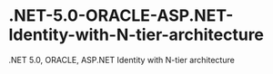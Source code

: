 # .NET-5.0-ORACLE-ASP.NET-Identity-with-N-tier-architecture
.NET 5.0, ORACLE, ASP.NET Identity with N-tier architecture 
